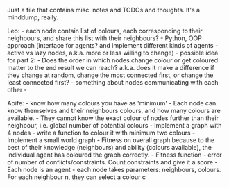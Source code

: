 Just a file that contains misc. notes and TODOs and thoughts. It's a minddump, really.

Leo:
    - each node contain list of colours, each corresponding to their neighbours, and share this list with their neighbours?
    - Python, OOP approach (interface for agents? and implement different kinds of agents - active vs lazy nodes, a.k.a. more or less willing to change)
    - possible idea for part 2:
        - Does the order in which nodes change colour or get coloured matter to the end result we can reach? a.k.a. does it make a difference if they change at random, change the most connected first, or change the least connected first?
        - something about nodes communicating with each other - 

Aoife:
    - know how many colours you have as 'minimum'
    - Each node can know themselves and their neighbours colours, and how many colours are available.
    - They cannot know the exact colour of nodes further than their neighbour, i.e. global number of potential colours
    - Implement a graph with 4 nodes - write a function to colour it with minimum two colours
    - Implement a small world graph
    - Fitness on overall graph because to the best of their knowledge (neighbours) and ability (colours available), the individual agent has coloured the graph correctly.
    - Fitness function - error of number of conflicts/constraints. Count constraints and give it a score
    - Each node is an agent - each node takes parameters: neighbours, colours. For each neighbour n, they can select a colour c
